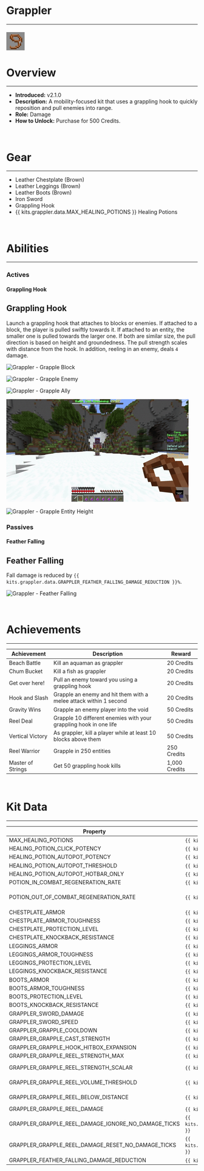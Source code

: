 <!-- replace grappler with the actual kit name -->

# Grappler

---

#### ![grappler-icon](../assets/icons/kits/grappler-icon.jpg)

# Overview

---

- **Introduced:** v2.1.0
- **Description:** A mobility-focused kit that uses a grappling hook to quickly reposition and pull enemies into range.
- **Role:** Damage
- **How to Unlock:** Purchase for 500 Credits.

<br />

# Gear

---

- Leather Chestplate (Brown)
- Leather Leggings (Brown)
- Leather Boots (Brown)
- Iron Sword
- Grappling Hook
- {{ kits.grappler.data.MAX_HEALING_POTIONS }} Healing Potions

<br />

# Abilities

---

### Actives

<!-- tabs:start -->

#### **Grappling Hook**

## Grappling Hook

Launch a grappling hook that attaches to blocks or enemies. If attached to a block, the player is pulled swiftly towards it. If attached to an entity, the smaller one is pulled towards the larger one. If both are similar size, the pull direction is based on height and groundedness. The pull strength scales with distance from the hook. In addition, reeling in an enemy, deals `4` damage.

![Grappler - Grapple Block](../assets/kits/grappler/Grappler%20-%20Grapple%20Block.gif "Block")

![Grappler - Grapple Enemy](../assets/kits/grappler/Grappler%20-%20Grapple%20Enemy.gif "Enemy")

![Grappler - Grapple Ally](../assets/kits/grappler/Grappler%20-%20Grapple%20Ally.gif "Ally")

![Grappler - Grapple Entity Size](../assets/kits/grappler/Grappler%20-%20Grapple%20Entity%20Size.gif "Size Difference")

![Grappler - Grapple Entity Height](../assets/kits/grappler/Grappler%20-%20Grapple%20Entity%20Height.gif "Height Difference")

<!-- tabs:end -->

### Passives

<!-- tabs:start -->

#### **Feather Falling**

## Feather Falling

Fall damage is reduced by `{{ kits.grappler.data.GRAPPLER_FEATHER_FALLING_DAMAGE_REDUCTION }}%`.

![Grappler - Feather Falling](../assets/kits/grappler/Grappler%20-%20Feather%20Falling.gif)

<!-- tabs:end -->

<br />

# Achievements

---

<!-- prettier-ignore -->
| Achievement | Description | Reward |
| ----------- | ----------- | ------ |
| Beach Battle | Kill an aquaman as grappler | 20 Credits |
| Chum Bucket | Kill a fish as grappler | 20 Credits |
| Get over here! | Pull an enemy toward you using a grappling hook | 20 Credits|
| Hook and Slash | Grapple an enemy and hit them with a melee attack within 1 second | 20 Credits |
| Gravity Wins | Grapple an enemy player into the void | 50 Credits |
| Reel Deal | Grapple 10 different enemies with your grappling hook in one life | 50 Credits |
| Vertical Victory | As grappler, kill a player while at least 10 blocks above them | 50 Credits |
| Reel Warrior | Grapple in 250 entities | 250 Credits |
| Master of Strings | Get 50 grappling hook kills | 1,000 Credits |

<br />

# Kit Data

---

<!-- prettier-ignore -->
| Property | Value | Description |
|----------|-------|-------------|
| MAX_HEALING_POTIONS | `{{ kits.grappler.data.MAX_HEALING_POTIONS }}` | {{ kitDataSharedDescriptions.MAX_HEALING_POTIONS }} |
| HEALING_POTION_CLICK_POTENCY | `{{ kits._shared.data.HEALING_POTION_CLICK_POTENCY }}` | {{ kitDataSharedDescriptions.HEALING_POTION_CLICK_POTENCY }} |
| HEALING_POTION_AUTOPOT_POTENCY | `{{ kits._shared.data.HEALING_POTION_AUTOPOT_POTENCY }}` | {{ kitDataSharedDescriptions.HEALING_POTION_AUTOPOT_POTENCY }} |
| HEALING_POTION_AUTOPOT_THRESHOLD | `{{ kits._shared.data.HEALING_POTION_AUTOPOT_THRESHOLD }}` | {{ kitDataSharedDescriptions.HEALING_POTION_AUTOPOT_THRESHOLD }} |
| HEALING_POTION_AUTOPOT_HOTBAR_ONLY | `{{ kits._shared.data.HEALING_POTION_AUTOPOT_HOTBAR_ONLY }}` | {{ kitDataSharedDescriptions.HEALING_POTION_AUTOPOT_HOTBAR_ONLY }} |
| POTION_IN_COMBAT_REGENERATION_RATE | `{{ kits._shared.data.POTION_IN_COMBAT_REGENERATION_RATE }}` | {{ kitDataSharedDescriptions.POTION_IN_COMBAT_REGENERATION_RATE }} |
| POTION_OUT_OF_COMBAT_REGENERATION_RATE | `{{ kits._shared.data.POTION_OUT_OF_COMBAT_REGENERATION_RATE }}` | {{ kitDataSharedDescriptions.POTION_OUT_OF_COMBAT_REGENERATION_RATE }} |
| CHESTPLATE_ARMOR | `{{ kits.grappler.data.CHESTPLATE_ARMOR }}` | {{ kitDataSharedDescriptions.CHESTPLATE_ARMOR }} |
| CHESTPLATE_ARMOR_TOUGHNESS | `{{ kits.grappler.data.CHESTPLATE_ARMOR_TOUGHNESS }}` | {{ kitDataSharedDescriptions.CHESTPLATE_ARMOR_TOUGHNESS }} |
| CHESTPLATE_PROTECTION_LEVEL | `{{ kits.grappler.data.CHESTPLATE_PROTECTION_LEVEL }}` | {{ kitDataSharedDescriptions.CHESTPLATE_PROTECTION_LEVEL }} |
| CHESTPLATE_KNOCKBACK_RESISTANCE | `{{ kits.grappler.data.CHESTPLATE_KNOCKBACK_RESISTANCE }}` | {{ kitDataSharedDescriptions.CHESTPLATE_KNOCKBACK_RESISTANCE }} |
| LEGGINGS_ARMOR | `{{ kits.grappler.data.LEGGINGS_ARMOR }}` | {{ kitDataSharedDescriptions.LEGGINGS_ARMOR }} |
| LEGGINGS_ARMOR_TOUGHNESS | `{{ kits.grappler.data.LEGGINGS_ARMOR_TOUGHNESS }}` | {{ kitDataSharedDescriptions.LEGGINGS_ARMOR_TOUGHNESS }} |
| LEGGINGS_PROTECTION_LEVEL | `{{ kits.grappler.data.LEGGINGS_PROTECTION_LEVEL }}` | {{ kitDataSharedDescriptions.LEGGINGS_PROTECTION_LEVEL }} |
| LEGGINGS_KNOCKBACK_RESISTANCE | `{{ kits.grappler.data.LEGGINGS_KNOCKBACK_RESISTANCE }}` | {{ kitDataSharedDescriptions.LEGGINGS_KNOCKBACK_RESISTANCE }} |
| BOOTS_ARMOR | `{{ kits.grappler.data.BOOTS_ARMOR }}` | {{ kitDataSharedDescriptions.BOOTS_ARMOR }} |
| BOOTS_ARMOR_TOUGHNESS | `{{ kits.grappler.data.BOOTS_ARMOR_TOUGHNESS }}` | {{ kitDataSharedDescriptions.BOOTS_ARMOR_TOUGHNESS }} |
| BOOTS_PROTECTION_LEVEL | `{{ kits.grappler.data.BOOTS_PROTECTION_LEVEL }}` | {{ kitDataSharedDescriptions.BOOTS_PROTECTION_LEVEL }} |
| BOOTS_KNOCKBACK_RESISTANCE | `{{ kits.grappler.data.BOOTS_KNOCKBACK_RESISTANCE }}` | {{ kitDataSharedDescriptions.BOOTS_KNOCKBACK_RESISTANCE }} |
| GRAPPLER_SWORD_DAMAGE | `{{ kits.grappler.data.GRAPPLER_SWORD_DAMAGE }}` | The base damage of the sword. |
| GRAPPLER_SWORD_SPEED | `{{ kits.grappler.data.GRAPPLER_SWORD_SPEED }}` | The base speed of the sword. |
| GRAPPLER_GRAPPLE_COOLDOWN | `{{ kits.grappler.data.GRAPPLER_GRAPPLE_COOLDOWN }}` | The cooldown, in ticks, of the grappling hook ability. |
| GRAPPLER_GRAPPLE_CAST_STRENGTH | `{{ kits.grappler.data.GRAPPLER_GRAPPLE_CAST_STRENGTH }}` | The strength when casting out the grappling hook. |
| GRAPPLER_GRAPPLE_HOOK_HITBOX_EXPANSION | `{{ kits.grappler.data.GRAPPLER_GRAPPLE_HOOK_HITBOX_EXPANSION }}` | The grappling hook size increase when checking for hit blocks. |
| GRAPPLER_GRAPPLE_REEL_STRENGTH_MAX | `{{ kits.grappler.data.GRAPPLER_GRAPPLE_REEL_STRENGTH_MAX }}` | The maximum strength when reeling in the grappling hook. |
| GRAPPLER_GRAPPLE_REEL_STRENGTH_SCALAR | `{{ kits.grappler.data.GRAPPLER_GRAPPLE_REEL_STRENGTH_SCALAR }}` | The strengh increase per meter from the grappling hook when reeling in the grappling hook. |
| GRAPPLER_GRAPPLE_REEL_VOLUME_THRESHOLD | `{{ kits.grappler.data.GRAPPLER_GRAPPLE_REEL_VOLUME_THRESHOLD }}` | The value for checking the size difference between the caster and the hooked entity for determining if the caster should be pulled. |
| GRAPPLER_GRAPPLE_REEL_BELOW_DISTANCE | `{{ kits.grappler.data.GRAPPLER_GRAPPLE_REEL_BELOW_DISTANCE }}` | The value for checking the height difference between the caster and the hooked entity for determining if the caster should be pulled. |
| GRAPPLER_GRAPPLE_REEL_DAMAGE | `{{ kits.grappler.data.GRAPPLER_GRAPPLE_REEL_DAMAGE }}` | The damage of the grappling hook when reeling it in. |
| GRAPPLER_GRAPPLE_REEL_DAMAGE_IGNORE_NO_DAMAGE_TICKS | `{{ kits.grappler.data.GRAPPLER_GRAPPLE_REEL_DAMAGE_IGNORE_NO_DAMAGE_TICKS }}` | If the grappling hook damage should ignore no damage ticks. |
| GRAPPLER_GRAPPLE_REEL_DAMAGE_RESET_NO_DAMAGE_TICKS | `{{ kits.grappler.data.GRAPPLER_GRAPPLE_REEL_DAMAGE_RESET_NO_DAMAGE_TICKS }}` | IF the grappling hook damage should reset no damage ticks. |
| GRAPPLER_FEATHER_FALLING_DAMAGE_REDUCTION | `{{ kits.grappler.data.GRAPPLER_FEATHER_FALLING_DAMAGE_REDUCTION }}` | The fall damage reduction from the feather falling ability. |

